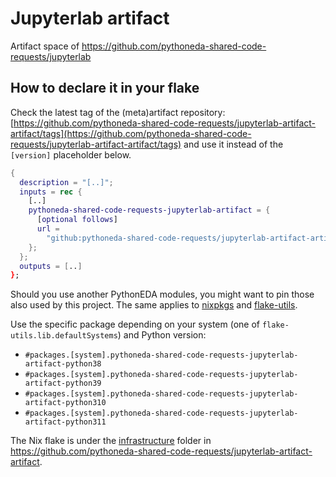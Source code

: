 # Jupyterlab artifact

Artifact space of <https://github.com/pythoneda-shared-code-requests/jupyterlab>

## How to declare it in your flake

Check the latest tag of the (meta)artifact repository: [https://github.com/pythoneda-shared-code-requests/jupyterlab-artifact-artifact/tags](https://github.com/pythoneda-shared-code-requests/jupyterlab-artifact-artifact/tags) and use it instead of the `[version]` placeholder below.

```nix
{
  description = "[..]";
  inputs = rec {
    [..]
    pythoneda-shared-code-requests-jupyterlab-artifact = {
      [optional follows]
      url =
        "github:pythoneda-shared-code-requests/jupyterlab-artifact-artifact/[version]?dir=jupyterlab-artifact";
    };
  };
  outputs = [..]
};
```

Should you use another PythonEDA modules, you might want to pin those also used by this project. The same applies to [nixpkgs](https://github.com/nixos/nixpkgs "nixpkgs") and [flake-utils](https://github.com/numtide/flake-utils "flake-utils").

Use the specific package depending on your system (one of `flake-utils.lib.defaultSystems`) and Python version:

- `#packages.[system].pythoneda-shared-code-requests-jupyterlab-artifact-python38` 
- `#packages.[system].pythoneda-shared-code-requests-jupyterlab-artifact-python39` 
- `#packages.[system].pythoneda-shared-code-requests-jupyterlab-artifact-python310` 
- `#packages.[system].pythoneda-shared-code-requests-jupyterlab-artifact-python311` 

The Nix flake is under the 
[infrastructure](https://github.com/pythoneda-shared-code-requests/jupyterlab-artifact-artifact/tree/main/jupyterlab-artifact "jupyterlab-artifact") folder in <https://github.com/pythoneda-shared-code-requests/jupyterlab-artifact-artifact>.

